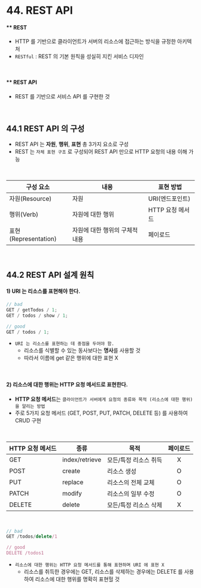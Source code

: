 # 44. REST API

#### \*\* **REST**

- HTTP 를 기반으로 클라이언트가 서버의 리소스에 접근하는 방식을 규정한 아키텍처
- `RESTful` : REST 의 기본 원칙을 성실히 지킨 서비스 디자인

<br>

#### \*\* **REST API**

- REST 를 기반으로 서비스 API 를 구현한 것

<br>

## 44.1 REST API 의 구성

- REST API 는 **자원**, **행위**, **표현** 총 3가지 요소로 구성
- REST 는 `자체 표현 구조` 로 구성되어 REST API 만으로 HTTP 요청의 내용 이해 가능

<br>

| 구성 요소            | 내용                           | 표현 방법        |
| -------------------- | ------------------------------ | ---------------- |
| 자원(Resource)       | 자원                           | URI(엔드포인트)  |
| 행위(Verb)           | 자원에 대한 행위               | HTTP 요청 메서드 |
| 표현(Representation) | 자원에 대한 행위의 구체적 내용 | 페이로드         |

<br>

## 44.2 REST API 설계 원칙

#### 1) URI 는 리소스를 표현해야 한다.

```jsx
// bad
GET / getTodos / 1;
GET / todos / show / 1;

// good
GET / todos / 1;
```

- `URI 는 리소스를 표현하는 데 중점을 두어야 함.`
  - 리소스를 식별할 수 있는 동사보다는 **명사**를 사용할 것
  - 따라서 이름에 get 같은 행위에 대한 표현 X

<br>

#### 2) 리소스에 대한 행위는 HTTP 요청 메서드로 표현한다.

- **HTTP 요청 메서드**는 `클라이언트가 서버에게 요청의 종류와 목적 (리소스에 대한 행위) 을 알리는 방법`
- 주로 5가지 요청 메서드 (GET, POST, PUT, PATCH, DELETE 등) 를 사용하여 CRUD 구현

<br>

| HTTP 요청 메서드 | 종류           | 목적                  | 페이로드 |
| ---------------- | -------------- | --------------------- | :------: |
| GET              | index/retrieve | 모든/특정 리소스 취득 |    X     |
| POST             | create         | 리소스 생성           |    O     |
| PUT              | replace        | 리소스의 전체 교체    |    O     |
| PATCH            | modify         | 리소스의 일부 수정    |    O     |
| DELETE           | delete         | 모든/특정 리소스 삭제 |    X     |

<br>

```jsx
// bad
GET /todos/delete/1

// good
DELETE /todos1
```

- `리소스에 대한 행위는 HTTP 요청 메서드를 통해 표현하며 URI 에 표현 X`
  - 리소스를 취득한 경우에는 GET, 리소스를 삭제하는 경우에는 DELETE 를 사용하여 리소스에 대한 행위를 명확히 표현헐 것
    <br>
